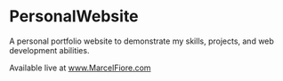 # PersonalWebsite

A personal portfolio website to demonstrate my skills, projects, and web development abilities.

Available live at www.MarcelFiore.com
